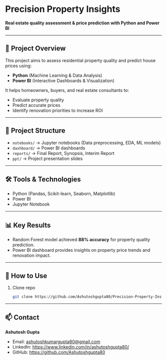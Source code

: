 #  Precision Property Insights  
**Real estate quality assessment & price prediction with Python and Power BI**

---

## 📌 Project Overview  
This project aims to assess residential property quality and predict house prices using:  
- **Python** (Machine Learning & Data Analysis)  
- **Power BI** (Interactive Dashboards & Visualization)  

It helps homeowners, buyers, and real estate consultants to:  
- Evaluate property quality  
- Predict accurate prices  
- Identify renovation priorities to increase ROI  

---

## 📂 Project Structure  
- `notebooks/` → Jupyter notebooks (Data preprocessing, EDA, ML models)  
- `dashboard/` → Power BI dashboards  
- `reports/` → Final Report, Synopsis, Interim Report  
- `ppt/` → Project presentation slides  

---

## 🛠 Tools & Technologies  
- Python (Pandas, Scikit-learn, Seaborn, Matplotlib)  
- Power BI  
- Jupyter Notebook  

---

## 📊 Key Results  
- Random Forest model achieved **88% accuracy** for property quality prediction.  
- Power BI dashboard provides insights on property price trends and renovation impact.
---
## 🚀 How to Use
1. Clone repo  
   ```bash
   git clone https://github.com/Ashutoshgupta80/Precision-Property-Insights.git
---
## 📫 Contact
**Ashutosh Gupta**  
- Email: ashutoshkumargupta80@gmail.com 
- LinkedIn: https://www.linkedin.com/in/ashutoshgupta80/
- GitHub: https://github.com/Ashutoshgupta80

